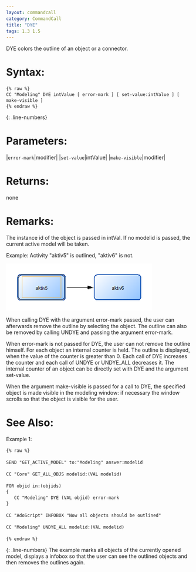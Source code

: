 ```yaml
---
layout: commandcall
category: CommandCall
title: "DYE"
tags: 1.3 1.5
---
```


DYE colors the outline of an object or a connector.

# Syntax:  

```adoscript
{% raw %}
CC "Modeling" DYE intValue [ error-mark ] [ set-value:intValue ] [ make-visible ]
{% endraw %}
```
{: .line-numbers}


# Parameters:  

|`error-mark`|modifier|
|`set-value`|intValue|
|`make-visible`|modifier|

# Returns:  

none

# Remarks:

The instance id of the object is passed in intVal. If no modelid is passed, the current active model will be taken.

Example: Activity "aktiv5" is outlined, "aktiv6" is not.

![](/images/DYE.png)

When calling DYE with the argument error-mark passed, the user can afterwards remove the outline by selecting the object. The outline can also be removed by calling UNDYE and passing the argument error-mark.

When error-mark is not passed for DYE, the user can not remove the outline himself. For each object an internal counter is held. The outline is displayed, when the value of the counter is greater than 0. Each call of DYE increases the counter and each call of UNDYE or UNDYE_ALL decreases it. The internal counter of an object can be directly set with DYE and the argument set-value.

When the argument make-visible is passed for a call to DYE, the specified object is made visible in the modeling window: if necessary the window scrolls so that the object is visible for the user.

# See Also:  



Example 1:

```adoscript
{% raw %}

SEND "GET_ACTIVE_MODEL" to:"Modeling" answer:modelid

CC "Core" GET_ALL_OBJS modelid:(VAL modelid)

FOR objid in:(objids)
{
   CC "Modeling" DYE (VAL objid) error-mark
}

CC "AdoScript" INFOBOX "Now all objects should be outlined"

CC "Modeling" UNDYE_ALL modelid:(VAL modelid)

{% endraw %}
```
{: .line-numbers}
The example marks all objects of the currently opened model, displays a infobox so that the user can see the outlined objects and then removes the outlines again.


